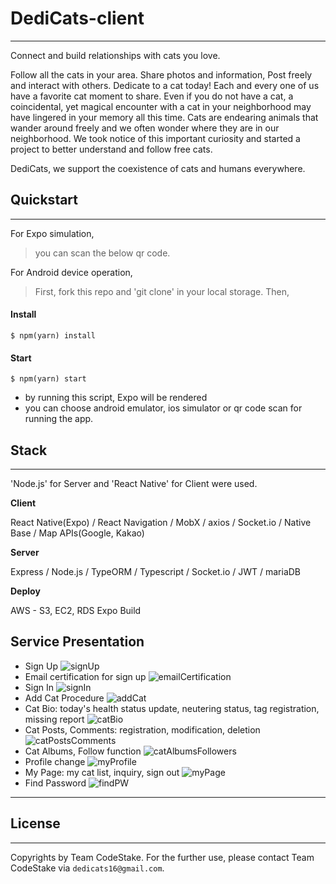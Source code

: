 # DediCats-client

---

Connect and build relationships with cats you love.

Follow all the cats in your area. Share photos and information, Post freely and interact with others. Dedicate to a cat today!
Each and every one of us have a favorite cat moment to share. Even if you do not have a cat, a coincidental, yet magical encounter with a cat in your neighborhood may have lingered in your memory all this time. Cats are endearing animals that wander around freely and we often wonder where they are in our neighborhood. We took notice of this important curiosity and started a project to better understand and follow free cats.

DediCats, we support the coexistence of cats and humans everywhere.

## Quickstart

---

For Expo simulation,

> you can scan the below qr code.

For Android device operation,

> First, fork this repo and 'git clone' in your local storage.
> Then,

#### Install

```
$ npm(yarn) install
```

#### Start

```
$ npm(yarn) start
```

- by running this script, Expo will be rendered
- you can choose android emulator, ios simulator or qr code scan for running the app.

## Stack

---

'Node.js' for Server and 'React Native' for Client were used.

**Client**

React Native(Expo) / React Navigation / MobX / axios / Socket.io / Native Base / Map APIs(Google, Kakao)

**Server**

Express / Node.js / TypeORM / Typescript / Socket.io / JWT / mariaDB

**Deploy**

AWS - S3, EC2, RDS
Expo Build

## Service Presentation

- Sign Up
  ![signUp](https://user-images.githubusercontent.com/53066365/75255064-b65f7e80-5824-11ea-8356-6e0340d4d1a9.gif)
- Email certification for sign up
  ![emailCertification](https://user-images.githubusercontent.com/53066365/75255227-eeff5800-5824-11ea-821a-de4c254755b1.jpg)
- Sign In
  ![signIn](https://user-images.githubusercontent.com/53066365/75256388-beb8b900-5826-11ea-8994-aa144d30442e.gif)
- Add Cat Procedure
  ![addCat](https://user-images.githubusercontent.com/53066365/75258237-8070c900-5829-11ea-92f4-767a1c4d41e9.gif)
- Cat Bio: today's health status update, neutering status, tag registration, missing report
  ![catBio](https://user-images.githubusercontent.com/53066365/75258300-9aaaa700-5829-11ea-8aac-15ff11fe941f.gif)
- Cat Posts, Comments: registration, modification, deletion
  ![catPostsComments](https://user-images.githubusercontent.com/53066365/75259352-3983d300-582b-11ea-81ac-6b08ccac6273.gif)
- Cat Albums, Follow function
  ![catAlbumsFollowers](https://user-images.githubusercontent.com/53066365/75259820-f8d88980-582b-11ea-8fe9-c447dc3692c1.gif)
- Profile change
  ![myProfile](https://user-images.githubusercontent.com/53066365/75260620-3ab5ff80-582d-11ea-8728-a58bece2df2c.gif)
- My Page: my cat list, inquiry, sign out
  ![myPage](https://user-images.githubusercontent.com/53066365/75261144-f5de9880-582d-11ea-9e5d-13d535d63eae.gif)
- Find Password
  ![findPW](https://user-images.githubusercontent.com/53066365/75258418-c168dd80-5829-11ea-995a-47eb816c295f.gif)

---

## License

---

Copyrights by Team CodeStake. For the further use, please contact Team CodeStake via `dedicats16@gmail.com`.
